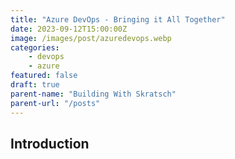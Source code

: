 ```yaml
---
title: "Azure DevOps - Bringing it All Together"
date: 2023-09-12T15:00:00Z
image: /images/post/azuredevops.webp
categories: 
    - devops
    - azure
featured: false
draft: true
parent-name: "Building With Skratsch"
parent-url: "/posts"
---
```


## Introduction
